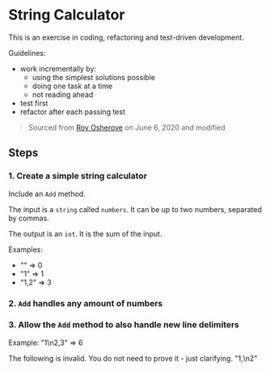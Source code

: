 # String Calculator
This is an exercise in coding, refactoring and test-driven development.

Guidelines:
- work incrementally by:
  - using the simplest solutions possible
  - doing one task at a time
  - not reading ahead
- test first
- refactor after each passing test

> Sourced from [Roy Osherove](https://osherove.com/tdd-kata-1) on June 6, 2020 and modified

## Steps
### 1. Create a simple string calculator
Include an `Add` method.

The input is a `string` called `numbers`.
It can be up to two numbers, separated by commas.

The output is an `int`.
It is the sum of the input.

Examples:
- "" => 0
- "1" => 1
- "1,2" => 3

### 2. `Add` handles any amount of numbers

### 3. Allow the `Add` method to also handle new line delimiters
Example: "1\n2,3" => 6

The following is invalid.
You do not need to prove it - just clarifying.
"1,\n2"